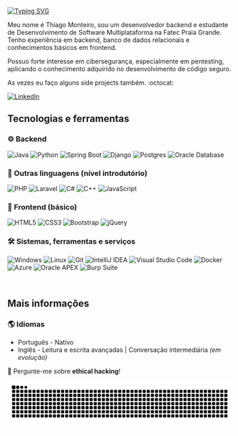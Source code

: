 [![Typing SVG](https://readme-typing-svg.demolab.com?font=Fira+Code&weight=500&size=40&pause=1000&color=F7F7F7&vCenter=true&width=435&lines=Ol%C3%A1+Mundo!+%F0%9F%98%BC)](https://git.io/typing-svg)

Meu nome é Thiago Monteiro, sou um desenvolvedor backend e estudante de Desenvolvimento de Software Multiplataforma na Fatec Praia Grande. Tenho experiência em backend, banco de dados relacionais e conhecimentos básicos em frontend.
  
Possuo forte interesse em cibersegurança, especialmente em pentesting, aplicando o conhecimento adquirido no desenvolvimento de código seguro.

As vezes eu faço alguns side projects também. :octocat:


[![LinkedIn](https://img.shields.io/badge/LinkedIn-0077B5?style=for-the-badge&logo=linkedin&logoColor=white)](https://www.linkedin.com/in/thimont)

## Tecnologias e ferramentas

### ⚙️ Backend
![Java](https://img.shields.io/badge/java-%23ED8B00.svg?style=for-the-badge&logo=openjdk&logoColor=white)
![Python](https://img.shields.io/badge/python-3670A0?style=for-the-badge&logo=python&logoColor=ffdd54)
![Spring Boot](https://img.shields.io/badge/spring%20boot-%236DB33F.svg?style=for-the-badge&logo=spring&logoColor=white)
![Django](https://img.shields.io/badge/django-%23092E20.svg?style=for-the-badge&logo=django&logoColor=white)
![Postgres](https://img.shields.io/badge/postgres-%23316192.svg?style=for-the-badge&logo=postgresql&logoColor=white)
![Oracle Database](https://img.shields.io/badge/Oracle%20Database-F80000?style=for-the-badge&logo=oracle&logoColor=white)

### 🧩 Outras linguagens (nível introdutório)
![PHP](https://img.shields.io/badge/php-%23777BB4.svg?style=for-the-badge&logo=php&logoColor=white)
![Laravel](https://img.shields.io/badge/laravel-%23FF2D20.svg?style=for-the-badge&logo=laravel&logoColor=white)
![C#](https://img.shields.io/badge/c%23-%23239120.svg?style=for-the-badge&logo=csharp&logoColor=white)
![C++](https://img.shields.io/badge/c++-%2300599C.svg?style=for-the-badge&logo=c%2B%2B&logoColor=white)
![JavaScript](https://img.shields.io/badge/javascript-%23323330.svg?style=for-the-badge&logo=javascript&logoColor=%23F7DF1E)

### 🎨 Frontend (básico)
![HTML5](https://img.shields.io/badge/html5-%23E34F26.svg?style=for-the-badge&logo=html5&logoColor=white)
![CSS3](https://img.shields.io/badge/css3-%231572B6.svg?style=for-the-badge&logo=css3&logoColor=white)
![Bootstrap](https://img.shields.io/badge/bootstrap-%238511FA.svg?style=for-the-badge&logo=bootstrap&logoColor=white)
![jQuery](https://img.shields.io/badge/jquery-%230769AD.svg?style=for-the-badge&logo=jquery&logoColor=white)

### 🛠️ Sistemas, ferramentas e serviços
![Windows](https://img.shields.io/badge/Windows-0078D6?style=for-the-badge&logo=windows&logoColor=white)
![Linux](https://img.shields.io/badge/Linux-FCC624?style=for-the-badge&logo=linux&logoColor=black)
![Git](https://img.shields.io/badge/git-%23F05033.svg?style=for-the-badge&logo=git&logoColor=white)
![IntelliJ IDEA](https://img.shields.io/badge/IntelliJ%20IDEA-000000.svg?style=for-the-badge&logo=intellij-idea&logoColor=white)
![Visual Studio Code](https://img.shields.io/badge/VS%20Code-0078d7.svg?style=for-the-badge&logo=visual-studio-code&logoColor=white)
![Docker](https://img.shields.io/badge/docker-%230db7ed.svg?style=for-the-badge&logo=docker&logoColor=white)
![Azure](https://img.shields.io/badge/azure-%230072C6.svg?style=for-the-badge&logo=microsoftazure&logoColor=white)
![Oracle APEX](https://img.shields.io/badge/Oracle%20APEX-F80000?style=for-the-badge&logo=oracle&logoColor=white)
![Burp Suite](https://img.shields.io/badge/Burp%20Suite-0db7ed.svg?style=for-the-badge&logoColor=white)

<br>

## Mais informações
### 🌎 Idiomas
- Português - Nativo
- Inglês - Leitura e escrita avançadas | Conversação intermediária *(em evolução)*
  
💬 Pergunte-me sobre **ethical hacking**!

<div align="center">
  <picture>
    <source media="(prefers-color-scheme: dark)" srcset="https://raw.githubusercontent.com/thiimont/thiimont/output/github-contribution-grid-snake-dark.svg">
    <source media="(prefers-color-scheme: light)" srcset="https://raw.githubusercontent.com/thiimont/thiimont/output/github-contribution-grid-snake.svg">
    <img src="https://raw.githubusercontent.com/thiimont/thiimont/output/github-contribution-grid-snake.svg">
  </picture>
</div>
